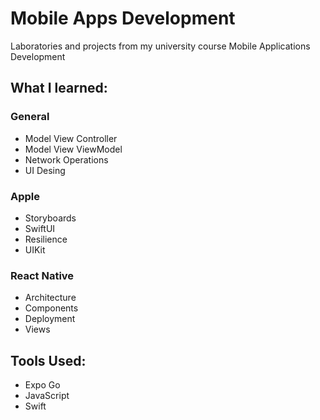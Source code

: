 # Mobile Apps Development
Laboratories and projects from my university course Mobile Applications Development

## What I learned:
### General
- Model View Controller
- Model View ViewModel
- Network Operations
- UI Desing

### Apple
- Storyboards
- SwiftUI
- Resilience
- UIKit

### React Native
- Architecture
- Components
- Deployment
- Views

## Tools Used:
- Expo Go
- JavaScript
- Swift

